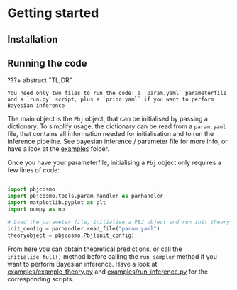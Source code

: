 # Getting started

## Installation

## Running the code


???+ abstract "TL;DR"

    You need only two files to run the code: a `param.yaml` parameterfile
    and a `run.py` script, plus a `prior.yaml` if you want to perform
    Bayesian inference

The main object is the `Pbj` object, that can be initialised by
passing a dictionary. To simplify usage, the dictionary can be read
from a `param.yaml` file, that contains all information needed for
initialisation and to run the inference pipeline. See bayesian
inference / parameter file for more info, or have a look at the
[examples](../examples) folder.

Once you have your parameterfile, initialising a `Pbj` object only
requires a few lines of code:

```py title="run.py"

import pbjcosmo 
import pbjcosmo.tools.param_handler as parhandler
import matplotlib.pyplot as plt
import numpy as np

# Load the parameter file, initialise a PBJ object and run init_theory
init_config = parhandler.read_file("param.yaml")
theoryobject = pbjcosmo.Pbj(init_config)
```

From here you can obtain theoretical predictions, or call the
`initialise_full()` method before calling the `run_sampler` method if
you want to perform Bayesian inference. Have a look at
[examples/example_theory.py](../examples/example_theory.py) and
[examples/run_inference.py](../examples/run_inference.py) for the
corresponding scripts.
